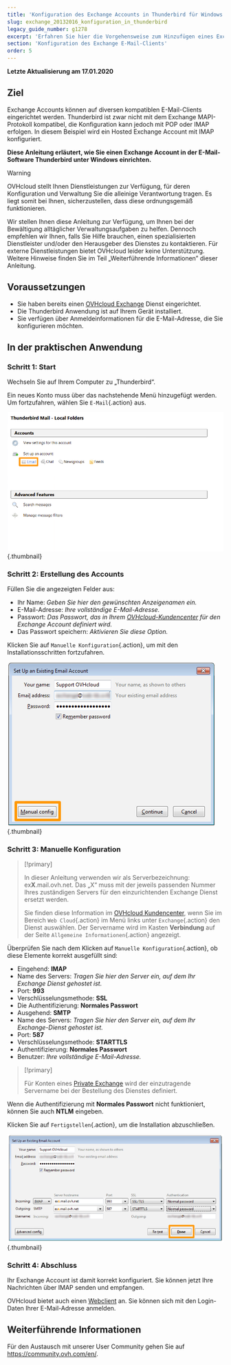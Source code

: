 ```yaml
---
title: 'Konfiguration des Exchange Accounts in Thunderbird für Windows'
slug: exchange_20132016_konfiguration_in_thunderbird
legacy_guide_number: g1278
excerpt: 'Erfahren Sie hier die Vorgehensweise zum Hinzufügen eines Exchange Accounts im Thunderbird Client'
section: 'Konfiguration des Exchange E-Mail-Clients'
order: 5
---
```


**Letzte Aktualisierung am 17.01.2020**

## Ziel

Exchange Accounts können auf diversen kompatiblen E-Mail-Clients eingerichtet werden. Thunderbird ist zwar nicht mit dem Exchange MAPI-Protokoll kompatibel, die Konfiguration kann jedoch mit POP oder IMAP erfolgen. In diesem Beispiel wird ein Hosted Exchange Account mit IMAP konfiguriert.

**Diese Anleitung erläutert, wie Sie einen Exchange Account in der E-Mail-Software Thunderbird unter Windows einrichten.**

> [!warning]
>OVHcloud stellt Ihnen Dienstleistungen zur Verfügung, für deren Konfiguration und Verwaltung Sie die alleinige Verantwortung tragen. Es liegt somit bei Ihnen, sicherzustellen, dass diese ordnungsgemäß funktionieren.
>
>Wir stellen Ihnen diese Anleitung zur Verfügung, um Ihnen bei der Bewältigung alltäglicher Verwaltungsaufgaben zu helfen. Dennoch empfehlen wir Ihnen, falls Sie Hilfe brauchen, einen spezialisierten Dienstleister und/oder den Herausgeber des Dienstes zu kontaktieren. Für externe Dienstleistungen bietet OVHcloud leider keine Unterstützung. Weitere Hinweise finden Sie im Teil „Weiterführende Informationen” dieser Anleitung.
> 

## Voraussetzungen

- Sie haben bereits einen [OVHcloud Exchange](https://www.ovh.de/emails/) Dienst eingerichtet.
- Die Thunderbird Anwendung ist auf Ihrem Gerät installiert.
- Sie verfügen über Anmeldeinformationen für die E-Mail-Adresse, die Sie konfigurieren möchten.

## In der praktischen Anwendung

### Schritt 1: Start

Wechseln Sie auf Ihrem Computer zu „Thunderbird“.

Ein neues Konto muss über das nachstehende Menü hinzugefügt werden. Um fortzufahren, wählen Sie `E-Mail`{.action} aus.

![emails](images/configuration-thunderbird-exchange-step1.png){.thumbnail}


### Schritt 2: Erstellung des Accounts

Füllen Sie die angezeigten Felder aus:

- Ihr Name: *Geben Sie hier den gewünschten Anzeigenamen ein.*
- E-Mail-Adresse: *Ihre vollständige E-Mail-Adresse.*
- Passwort: *Das Passwort, das in Ihrem [OVHcloud-Kundencenter](https://www.ovh.com/auth/?action=gotomanager) für den Exchange Account definiert wird.*
- Das Passwort speichern: *Aktivieren Sie diese Option.*

Klicken Sie auf `Manuelle Konfiguration`{.action}, um mit den Installationsschritten fortzufahren.


![emails](images/configuration-thunderbird-exchange-step2.png){.thumbnail}


### Schritt 3: Manuelle Konfiguration

> [!primary]
>
> In dieser Anleitung verwenden wir als Serverbezeichnung: ex**X**.mail.ovh.net. Das „X“ muss mit der jeweils passenden Nummer Ihres zuständigen Servers für den einzurichtenden Exchange Dienst ersetzt werden.
> 
> Sie finden diese Information im [OVHcloud Kundencenter](https://www.ovh.com/auth/?action=gotomanager), wenn Sie im Bereich `Web Cloud`{.action} im Menü links unter `Exchange`{.action}
> den Dienst auswählen. Der Servername wird im Kasten **Verbindung** auf der Seite `Allgemeine Informationen`{.action} angezeigt.
> 

Überprüfen Sie nach dem Klicken auf `Manuelle Konfiguration`{.action}, ob diese Elemente korrekt ausgefüllt sind:

- Eingehend: **IMAP** 
- Name des Servers: *Tragen Sie hier den Server ein, auf dem Ihr Exchange Dienst gehostet ist.*
- Port:  **993**
- Verschlüsselungsmethode:   **SSL**
- Die Authentifizierung:  **Normales Passwort**
- Ausgehend: **SMTP**
- Name des Servers: *Tragen Sie hier den Server ein, auf dem Ihr Exchange-Dienst gehostet ist.* 
- Port:  **587** 
- Verschlüsselungsmethode:  **STARTTLS** 
- Authentifizierung:  **Normales Passwort** 
- Benutzer: *Ihre vollständige E-Mail-Adresse.*

> [!primary]
>
> Für Konten eines [Private Exchange](../exchange_die_ersten_schritte_mit_einem_private_server/) wird der einzutragende Servername bei der Bestellung des Dienstes definiert.
>

Wenn die Authentifizierung mit **Normales Passwort** nicht funktioniert, können Sie auch **NTLM** eingeben.

Klicken Sie auf `Fertigstellen`{.action}, um die Installation abzuschließen.


![emails](images/configuration-thunderbird-exchange-step3.png){.thumbnail}


### Schritt 4: Abschluss

Ihr Exchange Account ist damit korrekt konfiguriert. Sie können jetzt Ihre Nachrichten über IMAP senden und empfangen.

OVHcloud bietet auch einen [Webclient](https://www.ovh.de/mail) an. Sie können sich mit den Login-Daten Ihrer E-Mail-Adresse anmelden.


## Weiterführende Informationen

Für den Austausch mit unserer User Community gehen Sie auf <https://community.ovh.com/en/>.